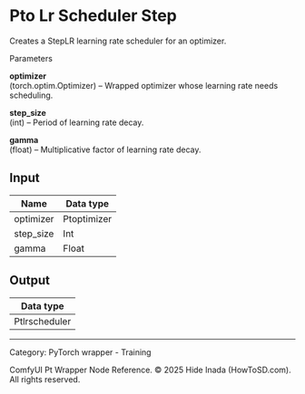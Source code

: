 # Pto Lr Scheduler Step
Creates a StepLR learning rate scheduler for an optimizer.

Parameters  

**optimizer**  
  (torch.optim.Optimizer) – Wrapped optimizer whose learning rate needs scheduling.

**step_size**  
  (int) – Period of learning rate decay.

**gamma**  
  (float) – Multiplicative factor of learning rate decay.

## Input
| Name | Data type |
|---|---|
| optimizer | Ptoptimizer |
| step_size | Int |
| gamma | Float |

## Output
| Data type |
|---|
| Ptlrscheduler |

<HR>
Category: PyTorch wrapper - Training

ComfyUI Pt Wrapper Node Reference. © 2025 Hide Inada (HowToSD.com). All rights reserved.
